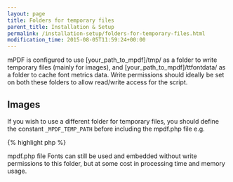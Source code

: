 ```yaml
---
layout: page
title: Folders for temporary files
parent_title: Installation & Setup
permalink: /installation-setup/folders-for-temporary-files.html
modification_time: 2015-08-05T11:59:24+00:00
---
```


mPDF is configured to use <span class="filename">[your_path_to_mpdf]/tmp/</span> as a folder to write temporary files (mainly for images), and <span class="filename">[your_path_to_mpdf]/ttfontdata/</span> as a folder to cache font metrics data. Write permissions should ideally be set on both these folders to allow read/write access for the script.

## Images

If you wish to use a different folder for temporary files, you should define the constant `_MPDF_TEMP_PATH` before including the <span class="filename">mpdf.php</span> file e.g.

{% highlight php %}
<?php

define("_MPDF_TEMP_PATH", '../../common/tempfiles/');

// Require composer autoload
require_once __DIR__ . '/vendor/autoload.php';

$mpdf = new \Mpdf\Mpdf();
{% endhighlight %}

Images will still be processed without write permissions to this folder, but at considerable cost in processing time and memory usage.

## Fonts

If you wish to use a different folder for temporary files, you should define the constant `_MPDF_TTFONTDATAPATH` before including the <span class="filename">mpdf.php</span> file

Fonts can still be used and embedded without write permissions to this folder, but at some cost in processing time and memory usage.

